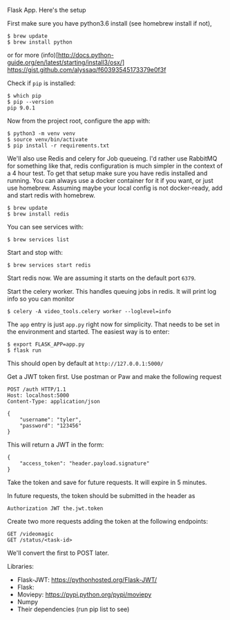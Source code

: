 Flask App.  Here's the setup

First make sure you have python3.6 install (see homebrew install if not), 
```
$ brew update
$ brew install python
```
or for more (info)[http://docs.python-guide.org/en/latest/starting/install3/osx/]
https://gist.github.com/alyssaq/f60393545173379e0f3f

Check if `pip` is installed:
```
$ which pip
$ pip --version
pip 9.0.1
```

Now from the project root, configure the app with:
```
$ python3 -m venv venv
$ source venv/bin/activate
$ pip install -r requirements.txt
```

We'll also use Redis and celery for Job queueing. I'd rather use RabbitMQ for something like that, redis configuration is much simpler in the context of a 4 hour test. To get that setup make sure you have redis installed and running. You can always use a docker container for it if you want, or just use homebrew. Assuming maybe your local config is not docker-ready, add and start redis with homebrew.
```
$ brew update
$ brew install redis
```

You can see services with:
```
$ brew services list
```

Start and stop with:
```
$ brew services start redis
```

Start redis now. We are assuming it starts on the default port `6379`.

Start the celery worker. This handles queuing jobs in redis. It will print log info so you can monitor
```
$ celery -A video_tools.celery worker --loglevel=info
```

The `app` entry is just `app.py` right now for simplicity. That needs to be set in the environment and started. The easiest way is to enter:
```
$ export FLASK_APP=app.py
$ flask run
```

This should open by default at `http://127.0.0.1:5000/`

Get a JWT token first. Use postman or Paw and make the following request
```
POST /auth HTTP/1.1
Host: localhost:5000
Content-Type: application/json

{
    "username": "tyler",
    "password": "123456"
}
```

This will return a JWT in the form:
```
{
	"access_token": "header.payload.signature"
}
```

Take the token and save for future requests. It will expire in 5 minutes.

In future requests, the token should be submitted in the header as
```
Authorization JWT the.jwt.token
```

Create two more requests adding the token at the following endpoints:
```
GET /videomagic
GET /status/<task-id>
```

We'll convert the first to POST later. 





Libraries:
- Flask-JWT: https://pythonhosted.org/Flask-JWT/
- Flask: 
- Moviepy: https://pypi.python.org/pypi/moviepy
- Numpy
- Their dependencies (run pip list to see)

